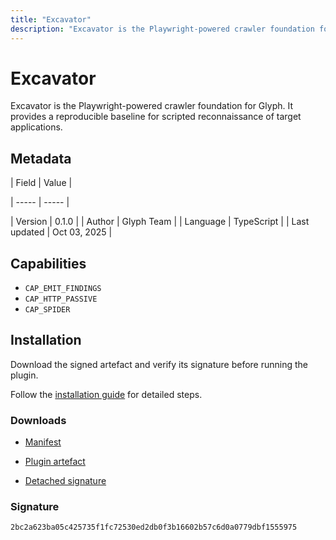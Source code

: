 ```yaml
---
title: "Excavator"
description: "Excavator is the Playwright-powered crawler foundation for Glyph. It provides a reproducible baseline for scripted reconnaissance of target applications."
---
```


# Excavator

Excavator is the Playwright-powered crawler foundation for Glyph. It provides a reproducible baseline for scripted reconnaissance of target applications.

## Metadata

| Field | Value |

| ----- | ----- |

| Version | 0.1.0 |
| Author | Glyph Team |
| Language | TypeScript |
| Last updated | Oct 03, 2025 |


## Capabilities

- `CAP_EMIT_FINDINGS`
- `CAP_HTTP_PASSIVE`
- `CAP_SPIDER`


## Installation

Download the signed artefact and verify its signature before running the plugin.

Follow the [installation guide](https://github.com/RowanDark/Glyph/tree/85464c5f43bc57662ffbc313c8008a6119bbc772/plugins/excavator#getting-started) for detailed steps.


### Downloads

- [Manifest](https://raw.githubusercontent.com/RowanDark/Glyph/85464c5f43bc57662ffbc313c8008a6119bbc772/plugins/excavator/manifest.json)

- [Plugin artefact](https://raw.githubusercontent.com/RowanDark/Glyph/85464c5f43bc57662ffbc313c8008a6119bbc772/plugins/excavator/plugin.js)

- [Detached signature](https://raw.githubusercontent.com/RowanDark/Glyph/85464c5f43bc57662ffbc313c8008a6119bbc772/plugins/excavator/plugin.js.sig)


### Signature

`2bc2a623ba05c425735f1fc72530ed2db0f3b16602b57c6d0a0779dbf1555975`
